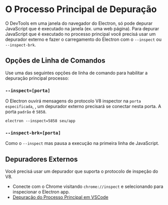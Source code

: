 # O Processo Principal de Depuração

O DevTools em uma janela do navegador do Electron, só pode depurar JavaScript que é executado na janela (ex. uma web página). Para depurar JavaScript que é executado no processo principal você precisá usar um depurador externo e fazer o carregamento do Electron com o `--inspect` ou `--inspect-brk`.

## Opções de Linha de Comandos

Use uma das seguintes opções de linha de comando para habilitar a depuração principal processo:

### `--inspect=[porta]`

O Electron ouvirá mensagens do protocolo V8 inspector na `porta especificada`, , um depurador externo precisará se conectar nesta porta. A porta `padrão` é `5858`.

```shell
electron --inspect=5858 seu/app
```

### `--inspect-brk=[porta]`

Como o `--inspect` mas pausa a execução na primeira linha de JavaScript.

## Depuradores Externos

Você precisá usar um depurador que suporta o protocolo de inspeção do V8.

- Conecte com o Chrome visitando `chrome://inspect` e selecionando para inspecionar o Electron app.
- [Depuração do Processo Principal em VSCode](debugging-main-process-vscode.md)
